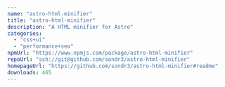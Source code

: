 ```yaml
---
name: "astro-html-minifier"
title: "astro-html-minifier"
description: "A HTML minifier for Astro"
categories:
  - "css+ui"
  - "performance+seo"
npmUrl: "https://www.npmjs.com/package/astro-html-minifier"
repoUrl: "ssh://git@github.com/sondr3/astro-html-minifier"
homepageUrl: "https://github.com/sondr3/astro-html-minifier#readme"
downloads: 465
---
```

